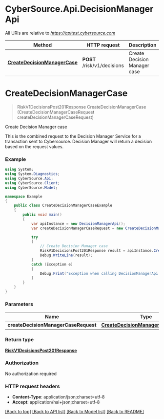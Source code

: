 # CyberSource.Api.DecisionManagerApi

All URIs are relative to *https://apitest.cybersource.com*

Method | HTTP request | Description
------------- | ------------- | -------------
[**CreateDecisionManagerCase**](DecisionManagerApi.md#createdecisionmanagercase) | **POST** /risk/v1/decisions | Create Decision Manager case


<a name="createdecisionmanagercase"></a>
# **CreateDecisionManagerCase**
> RiskV1DecisionsPost201Response CreateDecisionManagerCase (CreateDecisionManagerCaseRequest createDecisionManagerCaseRequest)

Create Decision Manager case

This is the combined request to the Decision Manager Service for a transaction sent to Cybersource. Decision Manager will return a decision based on the request values. 

### Example
```csharp
using System;
using System.Diagnostics;
using CyberSource.Api;
using CyberSource.Client;
using CyberSource.Model;

namespace Example
{
    public class CreateDecisionManagerCaseExample
    {
        public void main()
        {
            var apiInstance = new DecisionManagerApi();
            var createDecisionManagerCaseRequest = new CreateDecisionManagerCaseRequest(); // CreateDecisionManagerCaseRequest | 

            try
            {
                // Create Decision Manager case
                RiskV1DecisionsPost201Response result = apiInstance.CreateDecisionManagerCase(createDecisionManagerCaseRequest);
                Debug.WriteLine(result);
            }
            catch (Exception e)
            {
                Debug.Print("Exception when calling DecisionManagerApi.CreateDecisionManagerCase: " + e.Message );
            }
        }
    }
}
```

### Parameters

Name | Type | Description  | Notes
------------- | ------------- | ------------- | -------------
 **createDecisionManagerCaseRequest** | [**CreateDecisionManagerCaseRequest**](CreateDecisionManagerCaseRequest.md)|  | 

### Return type

[**RiskV1DecisionsPost201Response**](RiskV1DecisionsPost201Response.md)

### Authorization

No authorization required

### HTTP request headers

 - **Content-Type**: application/json;charset=utf-8
 - **Accept**: application/hal+json;charset=utf-8

[[Back to top]](#) [[Back to API list]](../README.md#documentation-for-api-endpoints) [[Back to Model list]](../README.md#documentation-for-models) [[Back to README]](../README.md)

